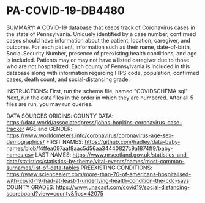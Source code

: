# PA-COVID-19-DB4480
SUMMARY:
A COVID-19 database that keeps track of Coronavirus cases in the state of Pennsylvania. Uniquely identified by a case number, confirmed cases should have information about the patient, location, caregiver, and outcome. For each patient, information such as their name, date-of-birth, Social Security Number, presence of preexisting health conditions, and age is included. Patients may or may not have a listed caregiver due to those who are not hospitalized. Each county of Pennsylvania is included in this database along with information regarding FIPS code, population, confirmed cases, death count, and social-distancing grade.  

INSTRUCTIONS:
First, run the schema file, named "COVIDSCHEMA.sql". Next, run the data files in the order in which they are numbered.
After all 5 files are run, you may run queries.

DATA SOURCES ORIGINS:
COUNTY DATA: https://data.world/associatedpress/johns-hopkins-coronavirus-case-tracker 
AGE and GENDER: https://www.worldometers.info/coronavirus/coronavirus-age-sex-demographics/ 
FIRST NAMES: https://github.com/hadley/data-baby-names/blob/f4ffea097aaf8aac5d56aa34440827c9a1874ff9/baby-names.csv 
LAST NAMES: https://www.nrscotland.gov.uk/statistics-and-data/statistics/statistics-by-theme/vital-events/names/most-common-surnames/list-of-data-tables 
PREEXISTING CONDITIONS: https://www.sciencealert.com/more-than-70-of-americans-hospitalised-with-covid-19-had-at-least-1-underlying-health-condition-the-cdc-says 
COUNTY GRADES: https://www.unacast.com/covid19/social-distancing-scoreboard?view=county&fips=42075 
